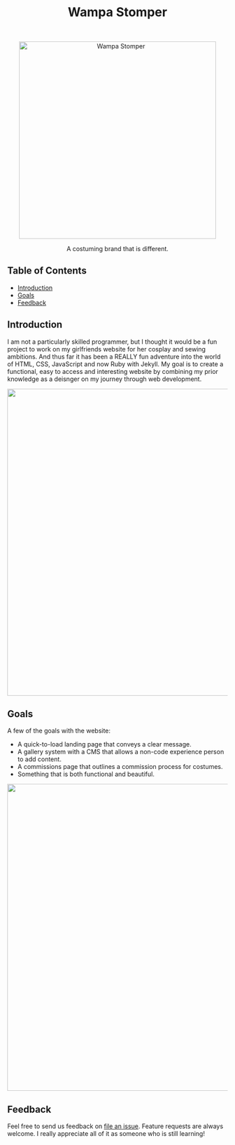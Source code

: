 ﻿<h1 align="center"> Wampa Stomper </h1> <br>
<p align="center">
  <a href="https://wampastomper.com">
    <img alt="Wampa Stomper" title="Wampa Stomper" src="https://raw.githubusercontent.com/AgentPurpleLord/WampaStomper.github.io/master/assets/brand/wampa-full.png" width="450">
  </a>
</p>

<p align="center">
  A costuming brand that is different.
</p>

<!-- START doctoc generated TOC please keep comment here to allow auto update -->
<!-- DON'T EDIT THIS SECTION, INSTEAD RE-RUN doctoc TO UPDATE -->
## Table of Contents

- [Introduction](#introduction)
- [Goals](#Goals)
- [Feedback](#feedback)


<!-- END doctoc generated TOC please keep comment here to allow auto update -->

## Introduction

I am not a particularly skilled programmer, but I thought it would be a fun project to work on my girlfriends website for her cosplay and sewing ambitions. And thus far it has been a REALLY fun adventure into the world of HTML, CSS, JavaScript and now Ruby with Jekyll. My goal is to create a functional, easy to access and interesting website by combining my prior knowledge as a deisnger on my journey through web development.

<p align="center">
  <img src = "https://i.gyazo.com/069e7d5230611d7f6e0dd88b95a31b1f.jpg" width=700>
</p>

## Goals

A few of the goals with the website:

* A quick-to-load landing page that conveys a clear message.
* A gallery system with a CMS that allows a non-code experience person to add content.
* A commissions page that outlines a commission process for costumes.
* Something that is both functional and beautiful.

<p align="center">
  <img src = "https://i.gyazo.com/914656ad93b2674245f90c9da29e9abb.jpg" width=700>
</p>

## Feedback

Feel free to send us feedback on [file an issue](https://github.com/AgentPurpleLord/WampaStomper.github.io/issues/new). Feature requests are always welcome. I really appreciate all of it as someone who is still learning!